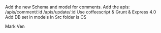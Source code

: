 Add the new Schema and model for comments.
Add the apis:
	/apis/comment/:id
	/apis/update/:id
Use coffeescript & Grunt & Express 4.0
Add DB set in models
In Src folder is CS

Mark Ven
